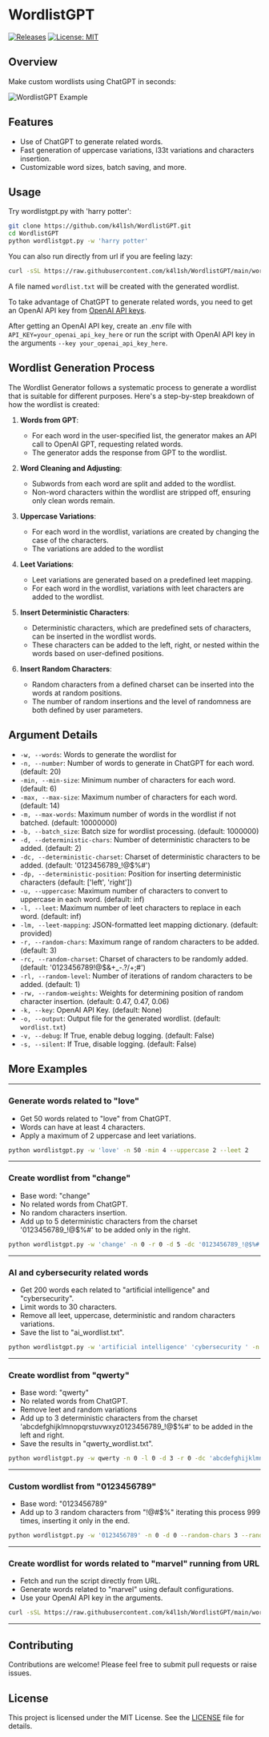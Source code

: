 
# WordlistGPT

[![Releases](https://img.shields.io/github/release/k4l1sh/WordlistGPT.svg)](https://github.com/k4l1sh/WordlistGPT/releases)
[![License: MIT](https://img.shields.io/badge/License-MIT-yellow.svg)](https://opensource.org/licenses/MIT)

## Overview

Make custom wordlists using ChatGPT in seconds:

![WordlistGPT Example](https://i.imgur.com/Cs50k52.png)

## Features
- Use of ChatGPT to generate related words.
- Fast generation of uppercase variations, l33t variations and characters insertion.
- Customizable word sizes, batch saving, and more.

## Usage
Try wordlistgpt.py with 'harry potter':
```bash
git clone https://github.com/k4l1sh/WordlistGPT.git
cd WordlistGPT
python wordlistgpt.py -w 'harry potter'
```

You can also run directly from url if you are feeling lazy:
```bash
curl -sSL https://raw.githubusercontent.com/k4l1sh/WordlistGPT/main/wordlistgpt.py | python - -w 'harry potter'
```
A file named `wordlist.txt` will be created with the generated wordlist.

To take advantage of ChatGPT to generate related words, you need to get an OpenAI API key from [OpenAI API keys](https://platform.openai.com/account/api-keys).

After getting an OpenAI API key, create an .env file with `API_KEY=your_openai_api_key_here` or run the script with OpenAI API key in the arguments `--key your_openai_api_key_here`.

## Wordlist Generation Process

The Wordlist Generator follows a systematic process to generate a wordlist that is suitable for different purposes. Here's a step-by-step breakdown of how the wordlist is created:

1. **Words from GPT**: 
    - For each word in the user-specified list, the generator makes an API call to OpenAI GPT, requesting related words.
    - The generator adds the response from GPT to the wordlist.

2. **Word Cleaning and Adjusting**:
    - Subwords from each word are split and added to the wordlist.
    - Non-word characters within the wordlist are stripped off, ensuring only clean words remain.

3. **Uppercase Variations**: 
    - For each word in the wordlist, variations are created by changing the case of the characters.
    - The variations are added to the wordlist

4. **Leet Variations**: 
    - Leet variations are generated based on a predefined leet mapping.
    - For each word in the wordlist, variations with leet characters are added to the wordlist.

5. **Insert Deterministic Characters**:
    - Deterministic characters, which are predefined sets of characters, can be inserted in the wordlist words.
    - These characters can be added to the left, right, or nested within the words based on user-defined positions.

6. **Insert Random Characters**: 
    - Random characters from a defined charset can be inserted into the words at random positions.
    - The number of random insertions and the level of randomness are both defined by user parameters.

## Argument Details
- `-w, --words`: Words to generate the wordlist for
- `-n, --number`: Number of words to generate in ChatGPT for each word. (default: 20)
- `-min, --min-size`: Minimum number of characters for each word. (default: 6)
- `-max, --max-size`: Maximum number of characters for each word. (default: 14)
- `-m, --max-words`: Maximum number of words in the wordlist if not batched. (default: 10000000)
- `-b, --batch_size`: Batch size for wordlist processing. (default: 1000000)
- `-d, --deterministic-chars`: Number of deterministic characters to be added. (default: 2)
- `-dc, --deterministic-charset`: Charset of deterministic characters to be added. (default: '0123456789_!@$%#')
- `-dp, --deterministic-position`: Position for inserting deterministic characters (default: ['left', 'right'])
- `-u, --uppercase`: Maximum number of characters to convert to uppercase in each word. (default: inf)
- `-l, --leet`: Maximum number of leet characters to replace in each word. (default: inf)
- `-lm, --leet-mapping`: JSON-formatted leet mapping dictionary. (default: provided)
- `-r, --random-chars`: Maximum range of random characters to be added. (default: 3)
- `-rc, --random-charset`: Charset of characters to be randomly added. (default: '0123456789!@$&+_-.?/+;#')
- `-rl, --random-level`: Number of iterations of random characters to be added. (default: 1)
- `-rw, --random-weights`: Weights for determining position of random character insertion. (default: 0.47, 0.47, 0.06)
- `-k, --key`: OpenAI API Key. (default: None)
- `-o, --output`: Output file for the generated wordlist. (default: `wordlist.txt`)
- `-v, --debug`: If True, enable debug logging. (default: False)
- `-s, --silent`: If True, disable logging. (default: False)

## More Examples

---
### Generate words related to "love"
- Get 50 words related to "love" from ChatGPT.
- Words can have at least 4 characters.
- Apply a maximum of 2 uppercase and leet variations.
```bash
python wordlistgpt.py -w 'love' -n 50 -min 4 --uppercase 2 --leet 2
```
---
### Create wordlist from "change" 
- Base word: "change"
- No related words from ChatGPT.
- No random characters insertion.
- Add up to 5 deterministic characters from the charset '0123456789_!@$%#' to be added only in the right.
```bash
python wordlistgpt.py -w 'change' -n 0 -r 0 -d 5 -dc '0123456789_!@$%#' -dp 'right'
```
---
### AI and cybersecurity related words
- Get 200 words each related to "artificial intelligence" and "cybersecurity".
- Limit words to 30 characters.
- Remove all leet, uppercase, deterministic and random characters variations.
- Save the list to "ai_wordlist.txt".
```bash
python wordlistgpt.py -w 'artificial intelligence' 'cybersecurity ' -n 200 -max 30 -u 0 -l 0 -d 0 -r 0 -o ai_wordlist.txt
```
---
### Create wordlist from "qwerty" 
- Base word: "qwerty"
- No related words from ChatGPT.
- Remove leet and random variations
- Add up to 3 deterministic characters from the charset 'abcdefghijklmnopqrstuvwxyz0123456789_!@$%#' to be added in the left and right.
- Save the results in "qwerty_wordlist.txt".
```bash
python wordlistgpt.py -w qwerty -n 0 -l 0 -d 3 -r 0 -dc 'abcdefghijklmnopqrstuvwxyz0123456789_!@$%#' -o qwerty_wordlist.txt
```
---
### Custom wordlist from "0123456789"
- Base word: "0123456789"
- Add up to 3 random characters from "!@#$%" iterating this process 999 times, inserting it only in the end.
```bash
python wordlistgpt.py -w '0123456789' -n 0 -d 0 --random-chars 3 --random-charset '!@#$%' --random-level 999 --random-weights 0 1 0
```
---
### Create wordlist for words related to "marvel" running from URL
- Fetch and run the script directly from URL.
- Generate words related to "marvel" using default configurations.
- Use your OpenAI API key in the arguments.
```bash
curl -sSL https://raw.githubusercontent.com/k4l1sh/WordlistGPT/main/wordlistgpt.py | python3 - -w marvel -k your_openai_api_key_here
```
---
## Contributing
Contributions are welcome! Please feel free to submit pull requests or raise issues.

## License

This project is licensed under the MIT License. See the [LICENSE](LICENSE) file for details.
